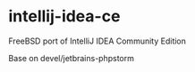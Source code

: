 
# intellij-idea-ce
FreeBSD port of IntelliJ IDEA Community Edition

Base on devel/jetbrains-phpstorm


